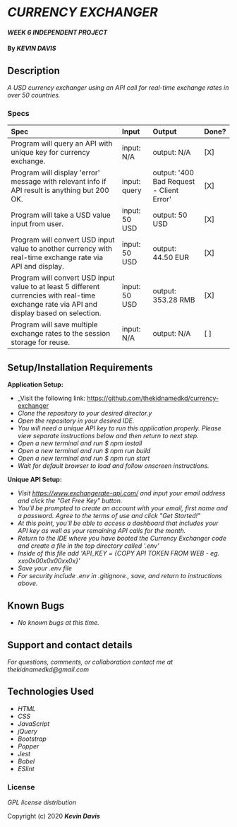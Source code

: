 # _CURRENCY EXCHANGER_

#### _WEEK 6 INDEPENDENT PROJECT_

#### By _**KEVIN DAVIS**_

## Description

_A USD currency exchanger using an API call for real-time exchange rates in over 50 countries._

### Specs
| Spec | Input | Output | Done? |
| :-------------     | :------------- | :------------- | :------------- | 
| Program will query an API with unique key for currency exchange. | input: N/A | output: N/A | [X] |
| Program will display 'error' message with relevant info if API result is anything but 200 OK. | input: query | output: '400 Bad Request - Client Error' | [X] |
| Program will take a USD value input from user. | input: 50 USD | output: 50 USD | [X] |
| Program will convert USD input value to another currency with real-time exchange rate via API and display. | input: 50 USD | output: 44.50 EUR | [X] |
| Program will convert USD input value to at least 5 different currencies with real-time exchange rate via API and display based on selection. | input: 50 USD | output: 353.28 RMB | [X] |
| Program will save multiple exchange rates to the session storage for reuse. | input: N/A | output: N/A | [ ] |


## Setup/Installation Requirements

**Application Setup:**
* _Visit the following link: https://github.com/thekidnamedkd/currency-exchanger
* _Clone the repository to your desired director.y_
* _Open the repository in your desired IDE._
* _You will need a unique API key to run this application properly. Please view separate instructions below and then return to next step._
* _Open a new terminal and run $ npm install_
* _Open a new terminal and run $ npm run build_
* _Open a new terminal and run $ npm run start_
* _Wait for default browser to load and follow onscreen instructions._

**Unique API Setup:**
* _Visit https://www.exchangerate-api.com/ and input your email address and click the "Get Free Key" button._
* _You'll be prompted to create an account with your email, first name and a password. Agree to the terms of use and click "Get Started!"_
* _At this point, you'll be able to access a dashboard that includes your API key as well as your remaining API calls for the month._
* _Return to the IDE where you have booted the Currency Exchanger code and create a file in the top directory called '.env'_
* _Inside of this file add 'API_KEY = {COPY API TOKEN FROM WEB - eg. xxo0x00x0x00xx0x}'_
* _Save your .env file_ 
* _For security include .env in .gitignore., save, and return to instructions above._


## Known Bugs

* _No known bugs at this time._

## Support and contact details

_For questions, comments, or collaboration contact me at thekidnamedkd@gmail.com_

## Technologies Used

* _HTML_
* _CSS_
* _JavaScript_
* _jQuery_
* _Bootstrap_
* _Popper_
* _Jest_
* _Babel_
* _ESlint_

### License

*GPL license distribution*

Copyright (c) 2020 **_Kevin Davis_**

